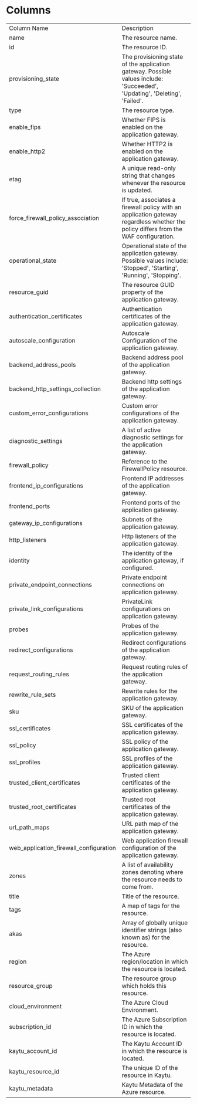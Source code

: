 # Columns  

<table>
	<tr><td>Column Name</td><td>Description</td></tr>
	<tr><td>name</td><td>The resource name.</td></tr>
	<tr><td>id</td><td>The resource ID.</td></tr>
	<tr><td>provisioning_state</td><td>The provisioning state of the application gateway. Possible values include: 'Succeeded', 'Updating', 'Deleting', 'Failed'.</td></tr>
	<tr><td>type</td><td>The resource type.</td></tr>
	<tr><td>enable_fips</td><td>Whether FIPS is enabled on the application gateway.</td></tr>
	<tr><td>enable_http2</td><td>Whether HTTP2 is enabled on the application gateway.</td></tr>
	<tr><td>etag</td><td>A unique read-only string that changes whenever the resource is updated.</td></tr>
	<tr><td>force_firewall_policy_association</td><td>If true, associates a firewall policy with an application gateway regardless whether the policy differs from the WAF configuration.</td></tr>
	<tr><td>operational_state</td><td>Operational state of the application gateway. Possible values include: 'Stopped', 'Starting', 'Running', 'Stopping'.</td></tr>
	<tr><td>resource_guid</td><td>The resource GUID property of the application gateway.</td></tr>
	<tr><td>authentication_certificates</td><td>Authentication certificates of the application gateway.</td></tr>
	<tr><td>autoscale_configuration</td><td>Autoscale Configuration of the application gateway.</td></tr>
	<tr><td>backend_address_pools</td><td>Backend address pool of the application gateway.</td></tr>
	<tr><td>backend_http_settings_collection</td><td>Backend http settings of the application gateway.</td></tr>
	<tr><td>custom_error_configurations</td><td>Custom error configurations of the application gateway.</td></tr>
	<tr><td>diagnostic_settings</td><td>A list of active diagnostic settings for the application gateway.</td></tr>
	<tr><td>firewall_policy</td><td>Reference to the FirewallPolicy resource.</td></tr>
	<tr><td>frontend_ip_configurations</td><td>Frontend IP addresses of the application gateway.</td></tr>
	<tr><td>frontend_ports</td><td>Frontend ports of the application gateway.</td></tr>
	<tr><td>gateway_ip_configurations</td><td>Subnets of the application gateway.</td></tr>
	<tr><td>http_listeners</td><td>Http listeners of the application gateway.</td></tr>
	<tr><td>identity</td><td>The identity of the application gateway, if configured.</td></tr>
	<tr><td>private_endpoint_connections</td><td>Private endpoint connections on application gateway.</td></tr>
	<tr><td>private_link_configurations</td><td>PrivateLink configurations on application gateway.</td></tr>
	<tr><td>probes</td><td>Probes of the application gateway.</td></tr>
	<tr><td>redirect_configurations</td><td>Redirect configurations of the application gateway.</td></tr>
	<tr><td>request_routing_rules</td><td>Request routing rules of the application gateway.</td></tr>
	<tr><td>rewrite_rule_sets</td><td>Rewrite rules for the application gateway.</td></tr>
	<tr><td>sku</td><td>SKU of the application gateway.</td></tr>
	<tr><td>ssl_certificates</td><td>SSL certificates of the application gateway.</td></tr>
	<tr><td>ssl_policy</td><td>SSL policy of the application gateway.</td></tr>
	<tr><td>ssl_profiles</td><td>SSL profiles of the application gateway.</td></tr>
	<tr><td>trusted_client_certificates</td><td>Trusted client certificates of the application gateway.</td></tr>
	<tr><td>trusted_root_certificates</td><td>Trusted root certificates of the application gateway.</td></tr>
	<tr><td>url_path_maps</td><td>URL path map of the application gateway.</td></tr>
	<tr><td>web_application_firewall_configuration</td><td>Web application firewall configuration of the application gateway.</td></tr>
	<tr><td>zones</td><td>A list of availability zones denoting where the resource needs to come from.</td></tr>
	<tr><td>title</td><td>Title of the resource.</td></tr>
	<tr><td>tags</td><td>A map of tags for the resource.</td></tr>
	<tr><td>akas</td><td>Array of globally unique identifier strings (also known as) for the resource.</td></tr>
	<tr><td>region</td><td>The Azure region/location in which the resource is located.</td></tr>
	<tr><td>resource_group</td><td>The resource group which holds this resource.</td></tr>
	<tr><td>cloud_environment</td><td>The Azure Cloud Environment.</td></tr>
	<tr><td>subscription_id</td><td>The Azure Subscription ID in which the resource is located.</td></tr>
	<tr><td>kaytu_account_id</td><td>The Kaytu Account ID in which the resource is located.</td></tr>
	<tr><td>kaytu_resource_id</td><td>The unique ID of the resource in Kaytu.</td></tr>
	<tr><td>kaytu_metadata</td><td>Kaytu Metadata of the Azure resource.</td></tr>
</table>